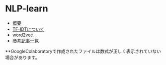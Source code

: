 # NLP-learn
- [概要](https://github.com/Fishing-oboro/NLP-learn/blob/main/index/%E6%A6%82%E8%A6%81.md)
- [TF-IDTについて](https://github.com/Fishing-oboro/NLP-learn/blob/main/index/TF_IDF%E3%81%AB%E3%81%A4%E3%81%84%E3%81%A6.ipynb) 
- [word2vec](https://github.com/Fishing-oboro/NLP-learn/blob/main/index/word2vec.ipynb)   
- [参考記事一覧](https://github.com/Fishing-oboro/NLP-learn/blob/main/index/%E5%8F%82%E8%80%83%E8%A8%98%E4%BA%8B.md)  

**GoogleColaboratoryで作成されたファイルは数式が正しく表示されていない場合があります。
